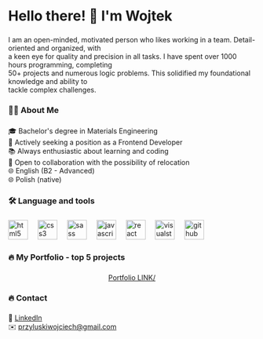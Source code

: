 <h1 align="left">Hello there! 👋 I'm Wojtek</h1>

###

<p align="left">I am an open-minded, motivated person who likes working in a team. Detail-oriented and organized, with<br>a keen eye for quality and precision in all tasks. I have spent over 1000 hours programming, completing<br>50+ projects and numerous logic problems. This solidified my foundational knowledge and ability to<br>tackle complex challenges.</p>

###

<h3 align="left">👩‍💻  About Me</h3>

###

<p align="left">🎓 Bachelor's degree in Materials Engineering<br>💼 Actively seeking a position as a Frontend Developer<br>📚 Always enthusiastic about learning and coding<br>🤝 Open to collaboration with the possibility of relocation<br>🌐 English (B2 - Advanced)<br>🌐 Polish (native)</p>

###

<h3 align="left">🛠 Language and tools</h3>

###

<div align="left">
  <img src="https://cdn.jsdelivr.net/gh/devicons/devicon/icons/html5/html5-original.svg" height="40" alt="html5 logo"  />
  <img width="12" />
  <img src="https://cdn.jsdelivr.net/gh/devicons/devicon/icons/css3/css3-original.svg" height="40" alt="css3 logo"  />
  <img width="12" />
  <img src="https://cdn.jsdelivr.net/gh/devicons/devicon/icons/sass/sass-original.svg" height="40" alt="sass logo"  />
  <img width="12" />
  <img src="https://cdn.jsdelivr.net/gh/devicons/devicon/icons/javascript/javascript-original.svg" height="40" alt="javascript logo"  />
  <img width="12" />
  <img src="https://cdn.jsdelivr.net/gh/devicons/devicon/icons/react/react-original.svg" height="40" alt="react logo"  />
  <img width="12" />
  <img src="https://cdn.jsdelivr.net/gh/devicons/devicon/icons/visualstudio/visualstudio-plain.svg" height="40" alt="visualstudio logo"  />
  <img width="12" />
  <img src="https://cdn.jsdelivr.net/gh/devicons/devicon/icons/github/github-original.svg" height="40" alt="github logo"  />
</div>

###

<h3 align="left">🔥   My Portfolio - top 5 projects</h3>

###

<div align="center">
  <a href="https://przwojwwp.github.io/Portfolio/" target="_blank">Portfolio LINK/</a>
</div>

###

<h3 align="left">🔥   Contact</h3>

###

<p align="left">
  🔗 <a href="https://www.linkedin.com/in/wojciech-przy%C5%82uski-37001a263/">LinkedIn</a>
  <br />
  ✉️ <a href="mailto:przyluskiwojciech@gmail.com">przyluskiwojciech@gmail.com</a>
</p>

###
